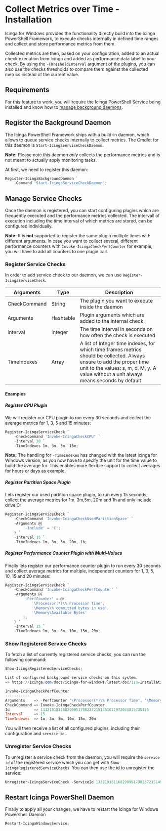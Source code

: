 # Collect Metrics over Time - Installation

Icinga for Windows provides the functionality directly build into the Icinga PowerShell Framework, to execute checks internally in defined time ranges and collect and store performance metrics from them.

Collected metrics are then, based on your configuration, added to an actual check execution from Icinga and added as performance data label to your check. By using the `-ThresholdInterval` argument of the plugins, you can also use the checks thresholds to compare them against the collected metrics instead of the current value.

## Requirements

For this feature to work, you will require the Icinga PowerShell Service being installed and know how to [manage background daemons](05-Background-Daemons.md).

## Register the Background Daemon

The Icinga PowerShell Framework ships with a build-in daemon, which allows to queue service checks internally to collect metrics. The Cmdlet for this daemon is `Start-IcingaServiceCheckDaemon`.

**Note:** Please note this daemon *only* collects the performance metrics and is not meant to actually apply monitoring tasks.

At first, we need to register this daemon:

```powershell
Register-IcingaBackgroundDaemon `
    -Command 'Start-IcingaServiceCheckDaemon';
```

## Manage Service Checks

Once the daemon is registered, you can start configuring plugins which are frequently executed and the performance metrics collected. The intervall of execution including the time interval of which metrics are stored, can be configured individually.

**Note:** It is **not** supported to register the same plugin multiple times with different arguments. In case you want to collect several, different performance counters with `Invoke-IcingaCheckPerfCounter` for example, you will have to add all counters to one plugin call.

### Register Service Checks

In order to add service check to our daemon, we can use `Register-IcingaServiceCheck`.

| Arguments    | Type      | Description |
| ---          | ---       | ---         |
| CheckCommand | String    | The plugin you want to execute inside the daemon |
| Arguments    | Hashtable | Plugin arguments which are added to the internal check |
| Interval     | Integer   | The time interval in seconds on how often the check is executed |
| TimeIndexes  | Array     | A list of Integer time indexes, for which time frames metrics should be collected. Always ensure to add the proper time unit to the values: s, m, d, M, y. A value without a unit always means seconds by default |

#### Examples

##### Register CPU Plugin

We will register our CPU plugin to run every 30 seconds and collect the average metrics for 1, 3, 5 and 15 minutes:

```powershell
Register-IcingaServiceCheck `
    -CheckCommand 'Invoke-IcingaCheckCPU' `
    -Interval 30 `
    -TimeIndexes 1m, 3m, 5m, 15m;
```

**Note:** The handling for `-TimeIndexes` has changed with the latest Icinga for Windows version, as you now have to specify the unit for the time value to build the average for. This enables more flexible support to collect averages for hours or days as example.

##### Register Partition Space Plugin

Lets register our used partition space plugin, to run every 15 seconds, collect the average metrics for 1m, 3m,5m, 20m and 1h and only include drive C:

```powershell
Register-IcingaServiceCheck `
    -CheckCommand 'Invoke-IcingaCheckUsedPartitionSpace' `
    -Arguments @{
        '-Include' = 'C';
    } `
    -Interval 15 `
    -TimeIndexes 1m, 3m, 5m, 20m, 1h;
```

##### Register Performance Counter Plugin with Multi-Values

Finally lets register our performance counter plugin to run every 30 seconds and collect average metrics for multiple, independent counters for 1, 3, 5, 10, 15 and 20 minutes:

```powershell
Register-IcingaServiceCheck `
    -CheckCommand 'Invoke-IcingaCheckPerfCounter' `
    -Arguments @{
        '-PerfCounter' = @(
            '\Processor(*)\% Processor Time',
            '\Memory\% committed bytes in use',
            '\Memory\Available Bytes'
        );
    } `
    -Interval 15 `
    -TimeIndexes 1m, 3m, 5m, 10m, 15m, 20m;
```

### Show Registered Service Checks

To fetch a list of currently registered service checks, you can run the following command:

```powershell
Show-IcingaRegisteredServiceChecks;
```

```powershell
List of configured background service checks on this system.
=> https://icinga.com/docs/icinga-for-windows/latest/doc/110-Installation/06-Collect-Metrics-over-Time/

Invoke-IcingaCheckPerfCounter
-----------
Arguments    => -PerfCounter '\Processor(*)\% Processor Time', '\Memory\% committed bytes in use', '\Memory\Available Bytes'
CheckCommand => Invoke-IcingaCheckPerfCounter
Id           => 1332191811682909517982372151451071972043015735175
Interval     => 15
TimeIndexes  => 1m, 3m, 5m, 10m, 15m, 20m

```

You will then receive a list of all configured plugins, including their configuration and `service id`.

### Unregister Service Checks

To unregister a service check from the daemon, you will require the `service id` of the registered service which you can get with `Show-IcingaRegisteredServiceChecks`. You can then use the id to unregister the service:

```powershell
Unregister-IcingaServiceCheck -ServiceId 1332191811682909517982372151451071972043015735175;
```

## Restart Icinga PowerShell Daemon

Finally to apply all your changes, we have to restart the Icinga for Windows Powershell Daemon

```powershell
Restart-IcingaWindowsService;
```
